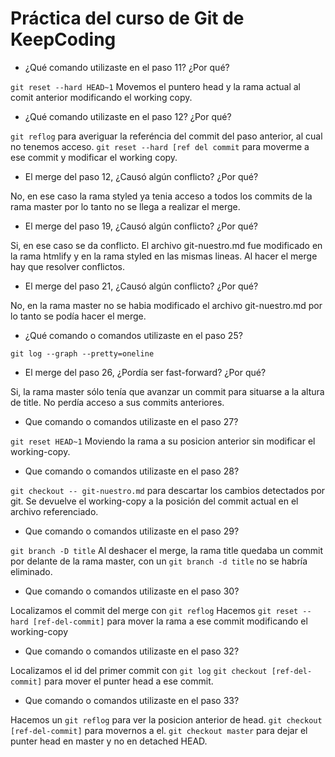 # Práctica del curso de Git de KeepCoding

- ¿Qué comando utilizaste en el paso 11? ¿Por qué?

`git reset --hard HEAD~1`
Movemos el puntero head y la rama actual al comit anterior modificando el working copy.

- ¿Qué comando utilizaste en el paso 12? ¿Por qué?

`git reflog` para averiguar la referéncia del commit del paso anterior, al cual no tenemos acceso.
`git reset --hard [ref del commit` para moverme a ese commit y modificar el working copy.

- El merge del paso 12, ¿Causó algún conflicto? ¿Por qué?

No, en ese caso la rama styled ya tenia acceso a todos los commits de la rama master por lo tanto
no se llega a realizar el merge.

- El merge del paso 19, ¿Causó algún conflicto? ¿Por qué?

Si, en ese caso se da conflicto. El archivo git-nuestro.md fue modificado en la rama htmlify y en la
rama styled en las mismas lineas. Al hacer el merge hay que resolver conflictos.

- El merge del paso 21, ¿Causó algún conflicto? ¿Por qué?

No, en la rama master no se habia modificado el archivo git-nuestro.md por lo tanto se podía hacer
el merge.

- ¿Qué comando o comandos utilizaste en el paso 25?

`git log --graph --pretty=oneline`

- El merge del paso 26, ¿Pordía ser fast-forward? ¿Por qué?

Si, la rama master sólo tenía que avanzar un commit para situarse a la altura de title.
No perdía acceso a sus commits anteriores.

- Que comando o comandos utilizaste en el paso 27?

`git reset HEAD~1` Moviendo la rama a su posicion anterior sin modificar el working-copy.

- Que comando o comandos utilizaste en el paso 28?

`git checkout -- git-nuestro.md` para descartar los cambios detectados por git.
Se devuelve el working-copy a la posición del commit actual en el archivo referenciado.

- Que comando o comandos utilizaste en el paso 29?

`git branch -D title` Al deshacer el merge, la rama title quedaba un commit por delante de la rama
master, con un `git branch -d title` no se habría eliminado.

- Que comando o comandos utilizaste en el paso 30?

Localizamos el commit del merge con `git reflog`
Hacemos `git reset --hard [ref-del-commit]` para mover la rama a ese commit modificando el working-copy

- Que comando o comandos utilizaste en el paso 32?

Localizamos el id del primer commit con `git log`
`git checkout [ref-del-commit]` para mover el punter head a ese commit.

- Que comando o comandos utilizaste en el paso 33?

Hacemos un `git reflog` para ver la posicion anterior de head.
`git checkout [ref-del-commit]` para movernos a el.
`git checkout master` para dejar el punter head en master y no en detached HEAD.



